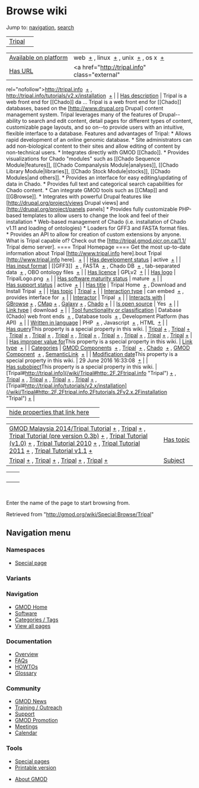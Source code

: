 <div id="mw-page-base" class="noprint">

</div>

<div id="mw-head-base" class="noprint">

</div>

<div id="content" class="mw-body" role="main">

<span id="top"></span>

<div id="mw-js-message" style="display:none;">

</div>



# <span dir="auto">Browse wiki</span>

<div id="bodyContent">

<div id="contentSub">

</div>

<div id="jump-to-nav" class="mw-jump">

Jump to: [navigation](#mw-navigation), [search](#p-search)

</div>

<div id="mw-content-text">

|                                 |     |
|---------------------------------|-----|
| [Tripal](/wiki/Tripal "Tripal") |     |

|  |  |
|----|----|
| [Available on platform](/wiki/Property:Available_on_platform "Property:Available on platform") | <span class="smwb-value">web  <span class="smwsearch">[+](/wiki/Special:SearchByProperty/Available-20on-20platform/web "Special:SearchByProperty/Available-20on-20platform/web")</span></span> , <span class="smwb-value">linux  <span class="smwsearch">[+](/wiki/Special:SearchByProperty/Available-20on-20platform/linux "Special:SearchByProperty/Available-20on-20platform/linux")</span></span> , <span class="smwb-value">unix  <span class="smwsearch">[+](/wiki/Special:SearchByProperty/Available-20on-20platform/unix "Special:SearchByProperty/Available-20on-20platform/unix")</span></span> , <span class="smwb-value">os x  <span class="smwsearch">[+](/wiki/Special:SearchByProperty/Available-20on-20platform/os-20x "Special:SearchByProperty/Available-20on-20platform/os-20x")</span></span> |
| [Has URL](/wiki/Property:Has_URL "Property:Has URL") | <span class="smwb-value"><a href="http://tripal.info" class="external"
rel="nofollow">http://tripal.info</a>  <span class="smwsearch">[+](/wiki/Special:SearchByProperty/Has-20URL/http:-2F-2Ftripal.info "Special:SearchByProperty/Has-20URL/http:-2F-2Ftripal.info")</span></span> , <span class="smwb-value"><a href="http://tripal.info/tutorials/v2.x/installation"
class="external"
rel="nofollow">http://tripal.info/tutorials/v2.x/installation</a>  <span class="smwsearch">[+](/wiki/Special:SearchByProperty/Has-20URL/http:-2F-2Ftripal.info-2Ftutorials-2Fv2.x-2Finstallation "Special:SearchByProperty/Has-20URL/http:-2F-2Ftripal.info-2Ftutorials-2Fv2.x-2Finstallation")</span></span> |
| [Has description](/wiki/Property:Has_description "Property:Has description") | <span class="smwb-value">Tripal is a web front end for \[\[Chado\]\] da<span class="smw-highlighter" data-type="2" state="persistent" data-title="Information"><span class="smwtext"> … </span><span class="smwttcontent">Tripal is a web front end for \[\[Chado\]\] databases, based on the \[http://www.drupal.org Drupal\] content management system. Tripal leverages many of the features of Drupal--ability to search and edit content, detail pages for different types of content, customizable page layouts, and so on--to provide users with an intuitive, flexible interface to a database. Features and advantages of Tripal: \* Allows rapid development of an online genomic database. \* Site administrators can add non-biological content to their sites and allow editing of content by non-technical users. \* Integrates directly with GMOD \[\[Chado\]\]. \* Provides visualizations for Chado "modules" such as \[\[Chado Sequence Module\|features\]\], \[\[Chado Companalysis Module\|analyses\]\], \[\[Chado Library Module\|libraries\]\], \[\[Chado Stock Module\|stocks\]\], \[\[Chado Modules\|and others\]\]. \* Provides an interface for easy editing/updating of data in Chado. \* Provides full text and categorical search capabilities for Chado content. \* Can integrate GMOD tools such as \[\[CMap\]\] and \[\[GBrowse\]\]. \* Integrates with powerful Drupal features like \[http://drupal.org/project/views Drupal views\] and \[http://drupal.org/project/panels panels\] \* Provides fully customizable PHP-based templates to allow users to change the look and feel of their installation \* Web-based management of Chado (i.e. installation of Chado v1.11 and loading of ontologies) \* Loaders for GFF3 and FASTA format files. \* Provides an API to allow for creation of custom extensions by anyone. What is Tripal capable of? Check out the \[http://tripal.gmod.oicr.on.ca/1.1/ Tripal demo server\]. ==== Tripal Homepage ==== Get the most up-to-date information about Tripal \[http://www.tripal.info here\].</span></span>bout Tripal \[http://www.tripal.info here\].  <span class="smwsearch">[+](/mediawiki/index.php?title=Special:SearchByProperty&x=Has-20description%2FTripal-20is-20a-20web-20front-20end-20for-20-5B-5BChado-5D-5D-20databases%2C-20based-20on-20the-20-5Bhttp%3A-2F-2Fwww.drupal.org-20Drupal-5D-20content-20management-20system.-20Tripal-20leverages-20many-20of-20the-20features-20of-20Drupal-2D-2Dability-20to-20search-20and-20edit-20content%2C-20detail-20pages-20for-20different-20types-20of-20content%2C-20customizable-20page-20layouts%2C-20and-20so-20on-2D-2Dto-20provide-20users-20with-20an-20intuitive%2C-20flexible-20interface-20to-20a-20database.-0A-0AFeatures-20and-20advantages-20of-20Tripal%3A-0A-0A%2A-20Allows-20rapid-20development-20of-20an-20online-20genomic-20database.-0A%2A-20Site-20administrators-20can-20add-20non-2Dbiological-20content-20to-20their-20sites-20and-20allow-20editing-20of-20content-20by-20non-2Dtechnical-20users.-0A%2A-20Integrates-20directly-20with-20GMOD-20-5B-5BChado-5D-5D.-0A%2A-20Provides-20visualizations-20for-20Chado-20%22modules%22-20such-20as-20-5B-5BChado-20Sequence-20Module-7Cfeatures-5D-5D%2C-20-5B-5BChado-20Companalysis-20Module-7Canalyses-5D-5D%2C-20-5B-5BChado-20Library-20Module-7Clibraries-5D-5D%2C-20-5B-5BChado-20Stock-20Module-7Cstocks-5D-5D%2C-20-5B-5BChado-20Modules-7Cand-20others-5D-5D.-0A%2A-20Provides-20an-20interface-20for-20easy-20editing-2Fupdating-20of-20data-20in-20Chado.-0A%2A-20Provides-20full-20text-20and-20categorical-20search-20capabilities-20for-20Chado-20content.-0A%2A-20Can-20integrate-20GMOD-20tools-20such-20as-20-5B-5BCMap-5D-5D-20and-20-5B-5BGBrowse-5D-5D.-0A%2A-20Integrates-20with-20powerful-20Drupal-20features-20like-20-5Bhttp%3A-2F-2Fdrupal.org-2Fproject-2Fviews-20Drupal-20views-5D-20and-20-5Bhttp%3A-2F-2Fdrupal.org-2Fproject-2Fpanels-20panels-5D-0A%2A-20Provides-20fully-20customizable-20PHP-2Dbased-20templates-20to-20allow-20users-20to-20change-20the-20look-20and-20feel-20of-20their-20installation-0A%2A-20Web-2Dbased-20management-20of-20Chado-20%28i.e.-20installation-20of-20Chado-20v1.11-20and-20loading-20of-20ontologies%29-0A%2A-20Loaders-20for-20GFF3-20and-20FASTA-20format-20files.-0A%2A-20Provides-20an-20API-20to-20allow-20for-20creation-20of-20custom-20extensions-20by-20anyone.-0A-0AWhat-20is-20Tripal-20capable-20of-3F-20Check-20out-20the-20-5Bhttp%3A-2F-2Ftripal.gmod.oicr.on.ca-2F1.1-2F-20Tripal-20demo-20server-5D.-0A-0A%3D%3D%3D%3D-20Tripal-20Homepage-20%3D%3D%3D%3D-0AGet-20the-20most-20up-2Dto-2Ddate-20information-20about-20Tripal-20-5Bhttp%3A-2F-2Fwww.tripal.info-20here-5D. "Special:SearchByProperty")</span></span> |
| [Has development status](/wiki/Property:Has_development_status "Property:Has development status") | <span class="smwb-value">active  <span class="smwsearch">[+](/wiki/Special:SearchByProperty/Has-20development-20status/active "Special:SearchByProperty/Has-20development-20status/active")</span></span> |
| [Has input format](/wiki/Property:Has_input_format "Property:Has input format") | <span class="smwb-value">\[\[GFF3\]\]  <span class="smwsearch">[+](/wiki/Special:SearchByProperty/Has-20input-20format/-5B-5BGFF3-5D-5D "Special:SearchByProperty/Has-20input-20format/-5B-5BGFF3-5D-5D")</span></span> , <span class="smwb-value">FASTA  <span class="smwsearch">[+](/wiki/Special:SearchByProperty/Has-20input-20format/FASTA "Special:SearchByProperty/Has-20input-20format/FASTA")</span></span> , <span class="smwb-value">Chado DB  <span class="smwsearch">[+](/wiki/Special:SearchByProperty/Has-20input-20format/Chado-20DB "Special:SearchByProperty/Has-20input-20format/Chado-20DB")</span></span> , <span class="smwb-value">tab-separated data  <span class="smwsearch">[+](/wiki/Special:SearchByProperty/Has-20input-20format/tab-2Dseparated-20data "Special:SearchByProperty/Has-20input-20format/tab-2Dseparated-20data")</span></span> , <span class="smwb-value">OBO ontology files  <span class="smwsearch">[+](/wiki/Special:SearchByProperty/Has-20input-20format/OBO-20ontology-20files "Special:SearchByProperty/Has-20input-20format/OBO-20ontology-20files")</span></span> |
| [Has licence](/wiki/Property:Has_licence "Property:Has licence") | <span class="smwb-value">GPLv2  <span class="smwsearch">[+](/wiki/Special:SearchByProperty/Has-20licence/GPLv2 "Special:SearchByProperty/Has-20licence/GPLv2")</span></span> |
| [Has logo](/wiki/Property:Has_logo "Property:Has logo") | <span class="smwb-value">TripalLogo.png  <span class="smwsearch">[+](/wiki/Special:SearchByProperty/Has-20logo/TripalLogo.png "Special:SearchByProperty/Has-20logo/TripalLogo.png")</span></span> |
| [Has software maturity status](/wiki/Property:Has_software_maturity_status "Property:Has software maturity status") | <span class="smwb-value">mature  <span class="smwsearch">[+](/wiki/Special:SearchByProperty/Has-20software-20maturity-20status/mature "Special:SearchByProperty/Has-20software-20maturity-20status/mature")</span></span> |
| [Has support status](/wiki/Property:Has_support_status "Property:Has support status") | <span class="smwb-value">active  <span class="smwsearch">[+](/wiki/Special:SearchByProperty/Has-20support-20status/active "Special:SearchByProperty/Has-20support-20status/active")</span></span> |
| [Has title](/wiki/Property:Has_title "Property:Has title") | <span class="smwb-value">Tripal Home  <span class="smwsearch">[+](/wiki/Special:SearchByProperty/Has-20title/Tripal-20Home "Special:SearchByProperty/Has-20title/Tripal-20Home")</span></span> , <span class="smwb-value">Download and Install Tripal  <span class="smwsearch">[+](/wiki/Special:SearchByProperty/Has-20title/Download-20and-20Install-20Tripal "Special:SearchByProperty/Has-20title/Download-20and-20Install-20Tripal")</span></span> |
| [Has topic](/wiki/Property:Has_topic "Property:Has topic") | <span class="smwb-value">[Tripal](/wiki/Tripal "Tripal") <span class="smwbrowse">[+](/wiki/Special:Browse/Tripal "Special:Browse/Tripal")</span></span> |
| [Interaction type](/wiki/Property:Interaction_type "Property:Interaction type") | <span class="smwb-value">can embed  <span class="smwsearch">[+](/wiki/Special:SearchByProperty/Interaction-20type/can-20embed "Special:SearchByProperty/Interaction-20type/can-20embed")</span></span> , <span class="smwb-value">provides interface for  <span class="smwsearch">[+](/wiki/Special:SearchByProperty/Interaction-20type/provides-20interface-20for "Special:SearchByProperty/Interaction-20type/provides-20interface-20for")</span></span> |
| <a
href="/mediawiki/index.php?title=Property:Interactor&amp;action=edit&amp;redlink=1"
class="new"
title="Property:Interactor (page does not exist)">Interactor</a> | <span class="smwb-value">Tripal  <span class="smwsearch">[+](/wiki/Special:SearchByProperty/Interactor/Tripal "Special:SearchByProperty/Interactor/Tripal")</span></span> |
| [Interacts with](/wiki/Property:Interacts_with "Property:Interacts with") | <span class="smwb-value">[GBrowse](/wiki/GBrowse "GBrowse") <span class="smwbrowse">[+](/wiki/Special:Browse/GBrowse "Special:Browse/GBrowse")</span></span> , <span class="smwb-value">[CMap](/wiki/CMap "CMap") <span class="smwbrowse">[+](/wiki/Special:Browse/CMap "Special:Browse/CMap")</span></span> , <span class="smwb-value">[Galaxy](/wiki/Galaxy "Galaxy") <span class="smwbrowse">[+](/wiki/Special:Browse/Galaxy "Special:Browse/Galaxy")</span></span> , <span class="smwb-value"><a href="/wiki/Chado" class="mw-redirect" title="Chado">Chado</a> <span class="smwbrowse">[+](/wiki/Special:Browse/Chado "Special:Browse/Chado")</span></span> |
| [Is open source](/wiki/Property:Is_open_source "Property:Is open source") | <span class="smwb-value">Yes  <span class="smwsearch">[+](/wiki/Special:SearchByProperty/Is-20open-20source/Yes "Special:SearchByProperty/Is-20open-20source/Yes")</span></span> |
| [Link type](/wiki/Property:Link_type "Property:Link type") | <span class="smwb-value">download  <span class="smwsearch">[+](/wiki/Special:SearchByProperty/Link-20type/download "Special:SearchByProperty/Link-20type/download")</span></span> |
| [Tool functionality or classification](/wiki/Property:Tool_functionality_or_classification "Property:Tool functionality or classification") | <span class="smwb-value">Database (Chado) web front ends  <span class="smwsearch">[+](/wiki/Special:SearchByProperty/Tool-20functionality-20or-20classification/Database-20(Chado)-20web-20front-20ends "Special:SearchByProperty/Tool-20functionality-20or-20classification/Database-20(Chado)-20web-20front-20ends")</span></span> , <span class="smwb-value">Database tools  <span class="smwsearch">[+](/wiki/Special:SearchByProperty/Tool-20functionality-20or-20classification/Database-20tools "Special:SearchByProperty/Tool-20functionality-20or-20classification/Database-20tools")</span></span> , <span class="smwb-value">Development Platform (has API)  <span class="smwsearch">[+](/wiki/Special:SearchByProperty/Tool-20functionality-20or-20classification/Development-20Platform-20(has-20API) "Special:SearchByProperty/Tool-20functionality-20or-20classification/Development-20Platform-20(has-20API)")</span></span> |
| [Written in language](/wiki/Property:Written_in_language "Property:Written in language") | <span class="smwb-value">PHP  <span class="smwsearch">[+](/wiki/Special:SearchByProperty/Written-20in-20language/PHP "Special:SearchByProperty/Written-20in-20language/PHP")</span></span> , <span class="smwb-value">Javascript  <span class="smwsearch">[+](/wiki/Special:SearchByProperty/Written-20in-20language/Javascript "Special:SearchByProperty/Written-20in-20language/Javascript")</span></span> , <span class="smwb-value">HTML  <span class="smwsearch">[+](/wiki/Special:SearchByProperty/Written-20in-20language/HTML "Special:SearchByProperty/Written-20in-20language/HTML")</span></span> |
| <span class="smw-highlighter" data-type="1" state="inline" data-title="Property"><span class="smwbuiltin">[Has query](/wiki/Property:Has_query "Property:Has query")</span><span class="smwttcontent">This property is a special property in this wiki.</span></span> | <span class="smwb-value">[Tripal](/wiki/Tripal#_QUERY274d35a4a51c4aecc63763b09b015eba "Tripal") <span class="smwbrowse">[+](/wiki/Special:Browse/Tripal-23_QUERY274d35a4a51c4aecc63763b09b015eba "Special:Browse/Tripal-23 QUERY274d35a4a51c4aecc63763b09b015eba")</span></span> , <span class="smwb-value">[Tripal](/wiki/Tripal#_QUERY2ec588e5176dadbf69521b268351b900 "Tripal") <span class="smwbrowse">[+](/wiki/Special:Browse/Tripal-23_QUERY2ec588e5176dadbf69521b268351b900 "Special:Browse/Tripal-23 QUERY2ec588e5176dadbf69521b268351b900")</span></span> , <span class="smwb-value">[Tripal](/wiki/Tripal#_QUERYf207b2b968f2239d92900c007b6100ab "Tripal") <span class="smwbrowse">[+](/wiki/Special:Browse/Tripal-23_QUERYf207b2b968f2239d92900c007b6100ab "Special:Browse/Tripal-23 QUERYf207b2b968f2239d92900c007b6100ab")</span></span> , <span class="smwb-value">[Tripal](/wiki/Tripal#_QUERY2bfb1a407de4d610e46235276158ef25 "Tripal") <span class="smwbrowse">[+](/wiki/Special:Browse/Tripal-23_QUERY2bfb1a407de4d610e46235276158ef25 "Special:Browse/Tripal-23 QUERY2bfb1a407de4d610e46235276158ef25")</span></span> , <span class="smwb-value">[Tripal](/wiki/Tripal#_QUERY051e9198c1640b1373bee706c95f3fe1 "Tripal") <span class="smwbrowse">[+](/wiki/Special:Browse/Tripal-23_QUERY051e9198c1640b1373bee706c95f3fe1 "Special:Browse/Tripal-23 QUERY051e9198c1640b1373bee706c95f3fe1")</span></span> , <span class="smwb-value">[Tripal](/wiki/Tripal#_QUERY2cb5ca418668180b1a96012488f09852 "Tripal") <span class="smwbrowse">[+](/wiki/Special:Browse/Tripal-23_QUERY2cb5ca418668180b1a96012488f09852 "Special:Browse/Tripal-23 QUERY2cb5ca418668180b1a96012488f09852")</span></span> , <span class="smwb-value">[Tripal](/wiki/Tripal#_QUERYd105c4494100db8c7f7e3fa715069fed "Tripal") <span class="smwbrowse">[+](/wiki/Special:Browse/Tripal-23_QUERYd105c4494100db8c7f7e3fa715069fed "Special:Browse/Tripal-23 QUERYd105c4494100db8c7f7e3fa715069fed")</span></span> , <span class="smwb-value">[Tripal](/wiki/Tripal#_QUERYda768c652998e687be67570560cdbf6e "Tripal") <span class="smwbrowse">[+](/wiki/Special:Browse/Tripal-23_QUERYda768c652998e687be67570560cdbf6e "Special:Browse/Tripal-23 QUERYda768c652998e687be67570560cdbf6e")</span></span> , <span class="smwb-value">[Tripal](/wiki/Tripal#_QUERY8fc1c74d8406d73906d737d93f497d7b "Tripal") <span class="smwbrowse">[+](/wiki/Special:Browse/Tripal-23_QUERY8fc1c74d8406d73906d737d93f497d7b "Special:Browse/Tripal-23 QUERY8fc1c74d8406d73906d737d93f497d7b")</span></span> , <span class="smwb-value">[Tripal](/wiki/Tripal#_QUERYb738758b72450baf351ccdf5edfbb927 "Tripal") <span class="smwbrowse">[+](/wiki/Special:Browse/Tripal-23_QUERYb738758b72450baf351ccdf5edfbb927 "Special:Browse/Tripal-23 QUERYb738758b72450baf351ccdf5edfbb927")</span></span> |
| <span class="smw-highlighter" data-type="1" state="inline" data-title="Property"><span class="smwbuiltin">[Has improper value for](/wiki/Property:Has_improper_value_for "Property:Has improper value for")</span><span class="smwttcontent">This property is a special property in this wiki.</span></span> | <span class="smwb-value">[Link type](/wiki/Property:Link_type "Property:Link type")  <span class="smwsearch">[+](/wiki/Special:SearchByProperty/Has-20improper-20value-20for/Link-20type "Special:SearchByProperty/Has-20improper-20value-20for/Link-20type")</span></span> |
| [Categories](/wiki/Special:Categories "Special:Categories") | <span class="smwb-value">[GMOD Components](/wiki/Category:GMOD_Components "Category:GMOD Components")  <span class="smwsearch">[+](/wiki/Special:SearchByProperty/GMOD-20Components "Special:SearchByProperty/GMOD-20Components")</span></span> , <span class="smwb-value">[Tripal](/wiki/Category:Tripal "Category:Tripal")  <span class="smwsearch">[+](/wiki/Special:SearchByProperty/Tripal "Special:SearchByProperty/Tripal")</span></span> , <span class="smwb-value">[Chado](/wiki/Category:Chado "Category:Chado")  <span class="smwsearch">[+](/wiki/Special:SearchByProperty/Chado "Special:SearchByProperty/Chado")</span></span> , <span class="smwb-value">[GMOD Component](/wiki/Category:GMOD_Component "Category:GMOD Component")  <span class="smwsearch">[+](/wiki/Special:SearchByProperty/GMOD-20Component "Special:SearchByProperty/GMOD-20Component")</span></span> , <span class="smwb-value"><a
href="/mediawiki/index.php?title=Category:SemanticLink&amp;action=edit&amp;redlink=1"
class="new"
title="Category:SemanticLink (page does not exist)">SemanticLink</a>  <span class="smwsearch">[+](/wiki/Special:SearchByProperty/SemanticLink "Special:SearchByProperty/SemanticLink")</span></span> |
| <span class="smw-highlighter" data-type="1" state="inline" data-title="Property"><span class="smwbuiltin">[Modification date](/wiki/Property:Modification_date "Property:Modification date")</span><span class="smwttcontent">This property is a special property in this wiki.</span></span> | <span class="smwb-value">29 June 2016 16:33:08  <span class="smwsearch">[+](/wiki/Special:SearchByProperty/Modification-20date/29-20June-202016-2016:33:08 "Special:SearchByProperty/Modification-20date/29-20June-202016-2016:33:08")</span></span> |
| <span class="smw-highlighter" data-type="1" state="inline" data-title="Property"><span class="smwbuiltin">[Has subobject](/wiki/Property:Has_subobject "Property:Has subobject")</span><span class="smwttcontent">This property is a special property in this wiki.</span></span> | <span class="smwb-value">[Tripal#http://tripal.info](/wiki/Tripal#http:.2F.2Ftripal.info "Tripal") <span class="smwbrowse">[+](/wiki/Special:Browse/Tripal-23http:-2F-2Ftripal.info "Special:Browse/Tripal-23http:-2F-2Ftripal.info")</span></span> , <span class="smwb-value">[Tripal](/wiki/Tripal#_c72e4a5953ad38254b5ae05e4fca68cf "Tripal") <span class="smwbrowse">[+](/wiki/Special:Browse/Tripal-23_c72e4a5953ad38254b5ae05e4fca68cf "Special:Browse/Tripal-23 c72e4a5953ad38254b5ae05e4fca68cf")</span></span> , <span class="smwb-value">[Tripal](/wiki/Tripal#_8904ca0c9942fceca83d1637dceaa4e9 "Tripal") <span class="smwbrowse">[+](/wiki/Special:Browse/Tripal-23_8904ca0c9942fceca83d1637dceaa4e9 "Special:Browse/Tripal-23 8904ca0c9942fceca83d1637dceaa4e9")</span></span> , <span class="smwb-value">[Tripal](/wiki/Tripal#_780a3bd63980716b96e285070f997e2a "Tripal") <span class="smwbrowse">[+](/wiki/Special:Browse/Tripal-23_780a3bd63980716b96e285070f997e2a "Special:Browse/Tripal-23 780a3bd63980716b96e285070f997e2a")</span></span> , <span class="smwb-value">[Tripal](/wiki/Tripal#_c5e2b05d4750eb0951eb1ad5fced6761 "Tripal") <span class="smwbrowse">[+](/wiki/Special:Browse/Tripal-23_c5e2b05d4750eb0951eb1ad5fced6761 "Special:Browse/Tripal-23 c5e2b05d4750eb0951eb1ad5fced6761")</span></span> , <span class="smwb-value">[Tripal#http://tripal.info/tutorials/v2.x/installation](/wiki/Tripal#http:.2F.2Ftripal.info.2Ftutorials.2Fv2.x.2Finstallation "Tripal") <span class="smwbrowse">[+](/wiki/Special:Browse/Tripal-23http:-2F-2Ftripal.info-2Ftutorials-2Fv2.x-2Finstallation "Special:Browse/Tripal-23http:-2F-2Ftripal.info-2Ftutorials-2Fv2.x-2Finstallation")</span></span> |

<span id="smw_browse_incoming"></span>

|  |  |
|----|----|
| [hide properties that link here](/mediawiki/index.php?title=Special:Browse&offset=0&dir=out&article=Tripal)  |  |

|  |  |
|----|----|
| <span class="smwb-ivalue">[GMOD Malaysia 2014/Tripal Tutorial](/wiki/GMOD_Malaysia_2014/Tripal_Tutorial "GMOD Malaysia 2014/Tripal Tutorial") <span class="smwbrowse">[+](/wiki/Special:Browse/GMOD-20Malaysia-202014-2FTripal-20Tutorial "Special:Browse/GMOD-20Malaysia-202014-2FTripal-20Tutorial")</span></span> , <span class="smwb-ivalue">[Tripal](/wiki/Tripal "Tripal") <span class="smwbrowse">[+](/wiki/Special:Browse/Tripal "Special:Browse/Tripal")</span></span> , <span class="smwb-ivalue">[Tripal Tutorial (pre version 0.3b)](/wiki/Tripal_Tutorial_(pre_version_0.3b) "Tripal Tutorial (pre version 0.3b)") <span class="smwbrowse">[+](/wiki/Special:Browse/Tripal-20Tutorial-20(pre-20version-200.3b) "Special:Browse/Tripal-20Tutorial-20(pre-20version-200.3b)")</span></span> , <span class="smwb-ivalue">[Tripal Tutorial (v1.0)](/wiki/Tripal_Tutorial_(v1.0) "Tripal Tutorial (v1.0)") <span class="smwbrowse">[+](/wiki/Special:Browse/Tripal-20Tutorial-20(v1.0) "Special:Browse/Tripal-20Tutorial-20(v1.0)")</span></span> , <span class="smwb-ivalue">[Tripal Tutorial 2010](/wiki/Tripal_Tutorial_2010 "Tripal Tutorial 2010") <span class="smwbrowse">[+](/wiki/Special:Browse/Tripal-20Tutorial-202010 "Special:Browse/Tripal-20Tutorial-202010")</span></span> , <span class="smwb-ivalue">[Tripal Tutorial 2011](/wiki/Tripal_Tutorial_2011 "Tripal Tutorial 2011") <span class="smwbrowse">[+](/wiki/Special:Browse/Tripal-20Tutorial-202011 "Special:Browse/Tripal-20Tutorial-202011")</span></span> , <span class="smwb-ivalue">[Tripal Tutorial v1.1](/wiki/Tripal_Tutorial_v1.1 "Tripal Tutorial v1.1") <span class="smwbrowse">[+](/wiki/Special:Browse/Tripal-20Tutorial-20v1.1 "Special:Browse/Tripal-20Tutorial-20v1.1")</span></span> | [Has topic](/wiki/Property:Has_topic "Property:Has topic") |
| <span class="smwb-ivalue">[Tripal](/wiki/Tripal#_780a3bd63980716b96e285070f997e2a "Tripal") <span class="smwbrowse">[+](/wiki/Special:Browse/Tripal-23_780a3bd63980716b96e285070f997e2a "Special:Browse/Tripal-23 780a3bd63980716b96e285070f997e2a")</span></span> , <span class="smwb-ivalue">[Tripal](/wiki/Tripal#_c5e2b05d4750eb0951eb1ad5fced6761 "Tripal") <span class="smwbrowse">[+](/wiki/Special:Browse/Tripal-23_c5e2b05d4750eb0951eb1ad5fced6761 "Special:Browse/Tripal-23 c5e2b05d4750eb0951eb1ad5fced6761")</span></span> , <span class="smwb-ivalue">[Tripal](/wiki/Tripal#_c72e4a5953ad38254b5ae05e4fca68cf "Tripal") <span class="smwbrowse">[+](/wiki/Special:Browse/Tripal-23_c72e4a5953ad38254b5ae05e4fca68cf "Special:Browse/Tripal-23 c72e4a5953ad38254b5ae05e4fca68cf")</span></span> , <span class="smwb-ivalue">[Tripal](/wiki/Tripal#_8904ca0c9942fceca83d1637dceaa4e9 "Tripal") <span class="smwbrowse">[+](/wiki/Special:Browse/Tripal-23_8904ca0c9942fceca83d1637dceaa4e9 "Special:Browse/Tripal-23 8904ca0c9942fceca83d1637dceaa4e9")</span></span> | [Subject](/wiki/Property:Subject "Property:Subject") |

|     |     |
|-----|-----|
|     |     |

 

Enter the name of the page to start browsing from.  

</div>

<div class="printfooter">

Retrieved from "<http://gmod.org/wiki/Special:Browse/Tripal>"

</div>

<div id="catlinks" class="catlinks catlinks-allhidden">

</div>

<div class="visualClear">

</div>

</div>

</div>

<div id="mw-navigation">

## Navigation menu

<div id="mw-head">



<div id="left-navigation">

<div id="p-namespaces" class="vectorTabs" role="navigation"
aria-labelledby="p-namespaces-label">

### Namespaces

- <span id="ca-nstab-special">[Special
  page](/wiki/Special:Browse/Tripal "This is a special page, you cannot edit the page itself")</span>

</div>

<div id="p-variants" class="vectorMenu emptyPortlet" role="navigation"
aria-labelledby="p-variants-label">

### 

### Variants[](#)

<div class="menu">

</div>

</div>

</div>





</div>



</div>

</div>

</div>

<div id="mw-panel">

<div id="p-logo" role="banner">

<a href="/wiki/Main_Page"
style="background-image: url(http://gmod.org/images/GMOD-cogs.png);"
title="Visit the main page"></a>

</div>

<div id="p-Navigation" class="portal" role="navigation"
aria-labelledby="p-Navigation-label">

### Navigation

<div class="body">

- <span id="n-GMOD-Home">[GMOD Home](/wiki/Main_Page)</span>
- <span id="n-Software">[Software](/wiki/GMOD_Components)</span>
- <span id="n-Categories-.2F-Tags">[Categories /
  Tags](/wiki/Categories)</span>
- <span id="n-View-all-pages">[View all
  pages](/wiki/Special:AllPages)</span>

</div>

</div>

<div id="p-Documentation" class="portal" role="navigation"
aria-labelledby="p-Documentation-label">

### Documentation

<div class="body">

- <span id="n-Overview">[Overview](/wiki/Overview)</span>
- <span id="n-FAQs">[FAQs](/wiki/Category:FAQ)</span>
- <span id="n-HOWTOs">[HOWTOs](/wiki/Category:HOWTO)</span>
- <span id="n-Glossary">[Glossary](/wiki/Glossary)</span>

</div>

</div>

<div id="p-Community" class="portal" role="navigation"
aria-labelledby="p-Community-label">

### Community

<div class="body">

- <span id="n-GMOD-News">[GMOD News](/wiki/GMOD_News)</span>
- <span id="n-Training-.2F-Outreach">[Training /
  Outreach](/wiki/Training_and_Outreach)</span>
- <span id="n-Support">[Support](/wiki/Support)</span>
- <span id="n-GMOD-Promotion">[GMOD
  Promotion](/wiki/GMOD_Promotion)</span>
- <span id="n-Meetings">[Meetings](/wiki/Meetings)</span>
- <span id="n-Calendar">[Calendar](/wiki/Calendar)</span>

</div>

</div>

<div id="p-tb" class="portal" role="navigation"
aria-labelledby="p-tb-label">

### Tools

<div class="body">

- <span id="t-specialpages"><a href="/wiki/Special:SpecialPages" accesskey="q"
  title="A list of all special pages [q]">Special pages</a></span>
- <span id="t-print"><a
  href="/mediawiki/index.php?title=Special:Browse/Tripal&amp;printable=yes"
  rel="alternate" accesskey="p"
  title="Printable version of this page [p]">Printable version</a></span>

</div>

</div>

</div>

</div>

<div id="footer" role="contentinfo">

- <span id="footer-places-about">[About
  GMOD](/wiki/GMOD:About "GMOD:About")</span>

<!-- -->






</div>
